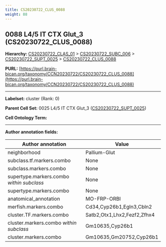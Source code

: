 ```yaml
---
title: CS20230722_CLUS_0088
weight: 88
---
```

## 0088 L4/5 IT CTX Glut_3 (CS20230722_CLUS_0088)
<b>Hierarchy: </b>
[CS20230722_CLAS_01](../CS20230722_CLAS_01) >
[CS20230722_SUBC_006](../CS20230722_SUBC_006) >
[CS20230722_SUPT_0025](../CS20230722_SUPT_0025) >
[CS20230722_CLUS_0088](../CS20230722_CLUS_0088)

**PURL:** [https://purl.brain-bican.org/taxonomy/CCN20230722/CS20230722_CLUS_0088](https://purl.brain-bican.org/taxonomy/CCN20230722/CS20230722_CLUS_0088)

---


**Labelset:** cluster (Rank: 0)

**Parent Cell Set:** 0025 L4/5 IT CTX Glut_3 ([CS20230722_SUPT_0025](../CS20230722_SUPT_0025))



**Cell Ontology Term:** 

[MARKER GENES.]: #


---

[TRANSFERRED ANNOTATIONS.]: #


[AUTHOR ANNOTATION FIELDS.]: #


**Author annotation fields:**

| Author annotation | Value |
|-------------------|-------|
|neighborhood|Pallium-Glut|
|subclass.tf.markers.combo|None|
|subclass.markers.combo|None|
|supertype.markers.combo _within subclass_|None|
|supertype.markers.combo|None|
|anatomical_annotation|MO-FRP-ORBl|
|merfish.markers.combo|Cd34,Cyp26b1,Egln3,Cbln2|
|cluster.TF.markers.combo|Satb2,Otx1,Lhx2,Fezf2,Zfhx4|
|cluster.markers.combo _within subclass_|Gm10635,Cyp26b1|
|cluster.markers.combo|Gm10635,Gm20752,Cyp26b1|
